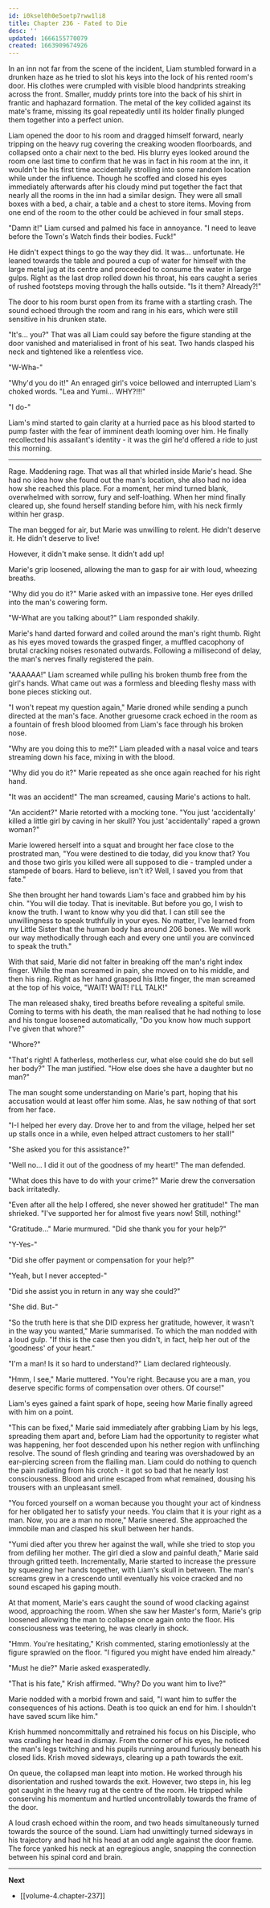 ```yaml
---
id: i0ksel0h0e5oetp7rww1li8
title: Chapter 236 - Fated to Die
desc: ''
updated: 1666155770079
created: 1663909674926
---
```


In an inn not far from the scene of the incident, Liam stumbled forward in a drunken haze as he tried to slot his keys into the lock of his rented room's door. His clothes were crumpled with visible blood handprints streaking across the front. Smaller, muddy prints tore into the back of his shirt in frantic and haphazard formation. The metal of the key collided against its mate's frame, missing its goal repeatedly until its holder finally plunged them together into a perfect union.

Liam opened the door to his room and dragged himself forward, nearly tripping on the heavy rug covering the creaking wooden floorboards, and collapsed onto a chair next to the bed. His blurry eyes looked around the room one last time to confirm that he was in fact in his room at the inn, it wouldn't be his first time accidentally strolling into some random location while under the influence. Though he scoffed and closed his eyes immediately afterwards after his cloudy mind put together the fact that nearly all the rooms in the inn had a similar design. They were all small boxes with a bed, a chair, a table and a chest to store items. Moving from one end of the room to the other could be achieved in four small steps.

"Damn it!" Liam cursed and palmed his face in annoyance. "I need to leave before the Town's Watch finds their bodies. Fuck!"

He didn't expect things to go the way they did. It was... unfortunate. He leaned towards the table and poured a cup of water for himself with the large metal jug at its centre and proceeded to consume the water in large gulps. Right as the last drop rolled down his throat, his ears caught a series of rushed footsteps moving through the halls outside. "Is it them? Already?!"

The door to his room burst open from its frame with a startling crash. The sound echoed through the room and rang in his ears, which were still sensitive in his drunken state.

"It's... you?" That was all Liam could say before the figure standing at the door vanished and materialised in front of his seat. Two hands clasped his neck and tightened like a relentless vice.

"W-Wha-"

"Why'd you do it!" An enraged girl's voice bellowed and interrupted Liam's choked words. "Lea and Yumi... WHY?!!!"

"I do-"

Liam's mind started to gain clarity at a hurried pace as his blood started to pump faster with the fear of imminent death looming over him. He finally recollected his assailant's identity - it was the girl he'd offered a ride to just this morning.

____

Rage. Maddening rage. That was all that whirled inside Marie's head. She had no idea how she found out the man's location, she also had no idea how she reached this place. For a moment, her mind turned blank, overwhelmed with sorrow, fury and self-loathing. When her mind finally cleared up, she found herself standing before him, with his neck firmly within her grasp.

The man begged for air, but Marie was unwilling to relent. He didn't deserve it. He didn't deserve to live!

However, it didn't make sense. It didn't add up!

Marie's grip loosened, allowing the man to gasp for air with loud, wheezing breaths.

"Why did you do it?" Marie asked with an impassive tone. Her eyes drilled into the man's cowering form.

"W-What are you talking about?" Liam responded shakily.

Marie's hand darted forward and coiled around the man's right thumb. Right as his eyes moved towards the grasped finger, a muffled cacophony of brutal cracking noises resonated outwards. Following a millisecond of delay, the man's nerves finally registered the pain.

"AAAAAA!" Liam screamed while pulling his broken thumb free from the girl's hands. What came out was a formless and bleeding fleshy mass with bone pieces sticking out.

"I won't repeat my question again," Marie droned while sending a punch directed at the man's face. Another gruesome crack echoed in the room as a fountain of fresh blood bloomed from Liam's face through his broken nose.

"Why are you doing this to me?!" Liam pleaded with a nasal voice and tears streaming down his face, mixing in with the blood.

"Why did you do it?" Marie repeated as she once again reached for his right hand.

"It was an accident!" The man screamed, causing Marie's actions to halt.

"An accident?" Marie retorted with a mocking tone. "You just 'accidentally' killed a little girl by caving in her skull? You just 'accidentally' raped a grown woman?"

Marie lowered herself into a squat and brought her face close to the prostrated man, "You were destined to die today, did you know that? You and those two girls you killed were all supposed to die - trampled under a stampede of boars. Hard to believe, isn't it? Well, I saved you from that fate."

She then brought her hand towards Liam's face and grabbed him by his chin. "You will die today. That is inevitable. But before you go, I wish to know the truth. I want to know why you did that. I can still see the unwillingness to speak truthfully in your eyes. No matter, I've learned from my Little Sister that the human body has around 206 bones. We will work our way methodically through each and every one until you are convinced to speak the truth."

With that said, Marie did not falter in breaking off the man's right index finger. While the man screamed in pain, she moved on to his middle, and then his ring. Right as her hand grasped his little finger, the man screamed at the top of his voice, "WAIT! WAIT! I'LL TALK!"

The man released shaky, tired breaths before revealing a spiteful smile. Coming to terms with his death, the man realised that he had nothing to lose and his tongue loosened automatically, "Do you know how much support I've given that whore?"

"Whore?"

"That's right! A fatherless, motherless cur, what else could she do but sell her body?" The man justified. "How else does she have a daughter but no man?"

The man sought some understanding on Marie's part, hoping that his accusation would at least offer him some. Alas, he saw nothing of that sort from her face.

"I-I helped her every day. Drove her to and from the village, helped her set up stalls once in a while, even helped attract customers to her stall!"

"She asked you for this assistance?"

"Well no... I did it out of the goodness of my heart!" The man defended.

"What does this have to do with your crime?" Marie drew the conversation back irritatedly.

"Even after all the help I offered, she never showed her gratitude!" The man shrieked. "I've supported her for almost five years now! Still, nothing!"

"Gratitude..." Marie murmured. "Did she thank you for your help?"

"Y-Yes-"

"Did she offer payment or compensation for your help?"

"Yeah, but I never accepted-"

"Did she assist you in return in any way she could?"

"She did. But-"

"So the truth here is that she DID express her gratitude, however, it wasn't in the way you wanted," Marie summarised. To which the man nodded with a loud gulp. "If this is the case then you didn't, in fact, help her out of the 'goodness' of your heart."

"I'm a man! Is it so hard to understand?" Liam declared righteously.

"Hmm, I see," Marie muttered. "You're right. Because you are a man, you deserve specific forms of compensation over others. Of course!"

Liam's eyes gained a faint spark of hope, seeing how Marie finally agreed with him on a point.

"This can be fixed," Marie said immediately after grabbing Liam by his legs, spreading them apart and, before Liam had the opportunity to register what was happening, her foot descended upon his nether region with unflinching resolve. The sound of flesh grinding and tearing was overshadowed by an ear-piercing screen from the flailing man. Liam could do nothing to quench the pain radiating from his crotch - it got so bad that he nearly lost consciousness. Blood and urine escaped from what remained, dousing his trousers with an unpleasant smell.

"You forced yourself on a woman because you thought your act of kindness for her obligated her to satisfy your needs. You claim that it is your right as a man. Now, you are a man no more," Marie sneered. She approached the immobile man and clasped his skull between her hands.

"Yumi died after you threw her against the wall, while she tried to stop you from defiling her mother. The girl died a slow and painful death," Marie said through gritted teeth. Incrementally, Marie started to increase the pressure by squeezing her hands together, with Liam's skull in between. The man's screams grew in a crescendo until eventually his voice cracked and no sound escaped his gaping mouth. 

At that moment, Marie's ears caught the sound of wood clacking against wood, approaching the room. When she saw her Master's form, Marie's grip loosened allowing the man to collapse once again onto the floor. His consciousness was teetering, he was clearly in shock.

"Hmm. You're hesitating," Krish commented, staring emotionlessly at the figure sprawled on the floor. "I figured you might have ended him already."

"Must he die?" Marie asked exasperatedly.

"That is his fate," Krish affirmed. "Why? Do you want him to live?"

Marie nodded with a morbid frown and said, "I want him to suffer the consequences of his actions. Death is too quick an end for him. I shouldn't have saved scum like him."

Krish hummed noncommittally and retrained his focus on his Disciple, who was cradling her head in dismay. From the corner of his eyes, he noticed the man's legs twitching and his pupils running around furiously beneath his closed lids. Krish moved sideways, clearing up a path towards the exit.

On queue, the collapsed man leapt into motion. He worked through his disorientation and rushed towards the exit. However, two steps in, his leg got caught in the heavy rug at the centre of the room. He tripped while conserving his momentum and hurtled uncontrollably towards the frame of the door.

A loud crash echoed within the room, and two heads simultaneously turned towards the source of the sound. Liam had unwittingly turned sideways in his trajectory and had hit his head at an odd angle against the door frame. The force yanked his neck at an egregious angle, snapping the connection between his spinal cord and brain.

____

**Next**
* [[volume-4.chapter-237]]